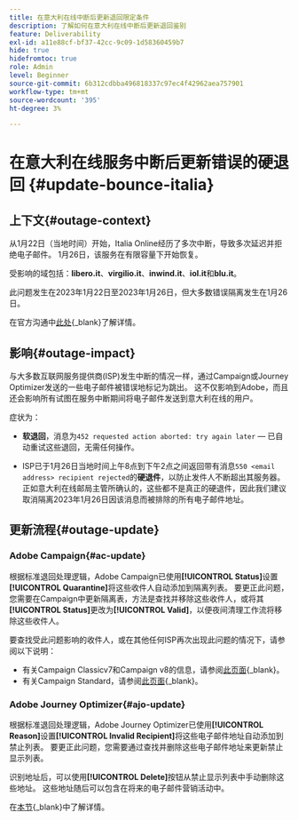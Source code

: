```yaml
---
title: 在意大利在线中断后更新退回限定条件
description: 了解如何在意大利在线中断后更新退回鉴别
feature: Deliverability
exl-id: a11e88cf-bf37-42cc-9c09-1d58360459b7
hide: true
hidefromtoc: true
role: Admin
level: Beginner
source-git-commit: 6b312cdbba496818337c97ec4f42962aea757901
workflow-type: tm+mt
source-wordcount: '395'
ht-degree: 3%

---
```


# 在意大利在线服务中断后更新错误的硬退回 {#update-bounce-italia}

## 上下文{#outage-context}

从1月22日（当地时间）开始，Italia Online经历了多次中断，导致多次延迟并拒绝电子邮件。 1月26日，该服务在有限容量下开始恢复。

受影响的域包括：**libero.it**、**virgilio.it**、**inwind.it**、**iol.it**&#x200B;和&#x200B;**blu.it**。

此问题发生在2023年1月22日至2023年1月26日，但大多数错误隔离发生在1月26日。

在官方沟通中[此处](https://tecnologia.libero.it/avviato-il-ritorno-online-di-libero-mail-e-virgilio-mail-66832){_blank}了解详情。


## 影响{#outage-impact}

与大多数互联网服务提供商(ISP)发生中断的情况一样，通过Campaign或Journey Optimizer发送的一些电子邮件被错误地标记为跳出。 这不仅影响到Adobe，而且还会影响所有试图在服务中断期间将电子邮件发送到意大利在线的用户。

症状为：

* **软退回**，消息为`452 requested action aborted: try again later` — 已自动重试这些退回，无需任何操作。

* ISP已于1月26日当地时间上午8点到下午2点之间返回带有消息`550 <email address> recipient rejected`的&#x200B;**硬退件**，以防止发件人不断超出其服务器。 正如意大利在线邮局主管所确认的，这些都不是真正的硬退件，因此我们建议取消隔离2023年1月26日因该消息而被排除的所有电子邮件地址。

## 更新流程{#outage-update}

### Adobe Campaign{#ac-update}

根据标准退回处理逻辑，Adobe Campaign已使用&#x200B;**[!UICONTROL Status]**&#x200B;设置&#x200B;**[!UICONTROL Quarantine]**&#x200B;将这些收件人自动添加到隔离列表。 要更正此问题，您需要在Campaign中更新隔离表，方法是查找并移除这些收件人，或将其&#x200B;**[!UICONTROL Status]**&#x200B;更改为&#x200B;**[!UICONTROL Valid]**，以便夜间清理工作流将移除这些收件人。

要查找受此问题影响的收件人，或在其他任何ISP再次出现此问题的情况下，请参阅以下说明：

* 有关Campaign Classicv7和Campaign v8的信息，请参阅[此页面](https://experienceleague.adobe.com/docs/campaign-classic/using/sending-messages/monitoring-deliveries/understanding-quarantine-management.html?lang=zh-Hans#unquarantine-bulk){_blank}。
* 有关Campaign Standard，请参阅[此页面](https://experienceleague.adobe.com/docs/campaign-standard/using/testing-and-sending/monitoring-messages/understanding-quarantine-management.html?lang=zh-Hans#unquarantine-bulk){_blank}。

### Adobe Journey Optimizer{#ajo-update}

根据标准退回处理逻辑，Adobe Journey Optimizer已使用&#x200B;**[!UICONTROL Reason]**&#x200B;设置&#x200B;**[!UICONTROL Invalid Recipient]**&#x200B;将这些电子邮件地址自动添加到禁止列表。 要更正此问题，您需要通过查找并删除这些电子邮件地址来更新禁止显示列表。

识别地址后，可以使用&#x200B;**[!UICONTROL Delete]**&#x200B;按钮从禁止显示列表中手动删除这些地址。 这些地址随后可以包含在将来的电子邮件营销活动中。

在[本节](https://experienceleague.adobe.com/docs/journey-optimizer/using/configuration/monitor-reputation/manage-suppression-list.html?lang=zh-Hans#remove-from-suppression-list){_blank}中了解详情。

